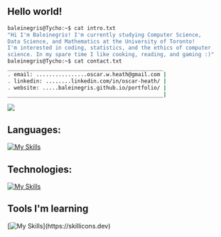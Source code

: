 ## Hello world!

<!--
**baleinegris/baleinegris** is a ✨ _special_ ✨ repository because its `README.md` (this file) appears on your GitHub profile.

Here are some ideas to get you started:

- 🔭 I’m currently working on ...
- 🌱 I’m currently learning ...
- 👯 I’m looking to collaborate on ...
- 🤔 I’m looking for help with ...
- 💬 Ask me about ...
- 📫 How to reach me: ...
- 😄 Pronouns: ...
- ⚡ Fun fact: ...
-->

```bash
baleinegris@Tycho:~$ cat intro.txt
"Hi I'm Baleinegris! I'm currently studying Computer Science,
Data Science, and Mathematics at the University of Toronto!
I'm interested in coding, statistics, and the ethics of computer
science. In my spare time I like cooking, reading, and gaming :)"
baleinegris@Tycho:~$ cat contact.txt
_________________________________________________
. email: ................oscar.w.heath@gmail.com |
. linkedin: ........linkedin.com/in/oscar-heath/ |
. website: .....baleinegris.github.io/portfolio/ |
_________________________________________________|

```

<img src="https://github-profile-summary-cards.vercel.app/api/cards/repos-per-language?username=baleinegris&theme=gruvbox&exclude=">

 
## Languages:
[![My Skills](https://skillicons.dev/icons?i=python,js,ts,c,java,html,css)](https://skillicons.dev)
## Technologies:
[![My Skills](https://skillicons.dev/icons?i=react,nextjs,tailwind,nestjs,fastapi,flask,pytorch,sklearn,github,docker,ubuntu)](https://skillicons.dev)
## Tools I'm learning
[![My Skills](https://skillicons.dev/icons?i=kubernetes,redis,go,)](https://skillicons.dev)

